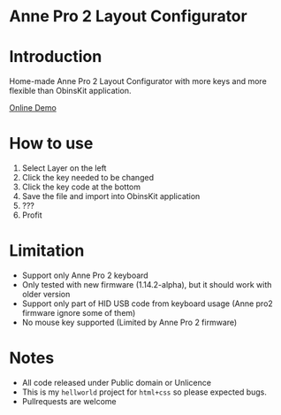 Anne Pro 2 Layout Configurator
==

Introduction
==

Home-made Anne Pro 2 Layout Configurator with more keys and more flexible than ObinsKit application.

[Online Demo](https://stanley00.github.io/anne-pro2-layout-configurator/)

How to use
==

1) Select Layer on the left
2) Click the key needed to be changed
3) Click the key code at the bottom
4) Save the file and import into ObinsKit application
5) ???
6) Profit

Limitation
==

- Support only Anne Pro 2 keyboard
- Only tested with new firmware (1.14.2-alpha), but it should work with older version
- Support only part of HID USB code from keyboard usage (Anne pro2 firmware ignore some of them)
- No mouse key supported (Limited by Anne Pro 2 firmware)

Notes
==

- All code released under Public domain or Unlicence
- This is my `hellworld` project for `html+css` so please expected bugs.
- Pullrequests are welcome
